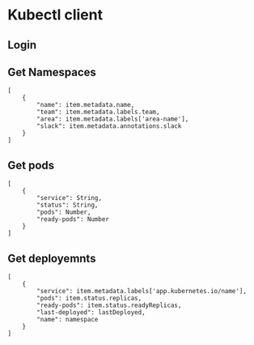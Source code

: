 # Kubectl client

## Login

## Get Namespaces

```
[
    {
        "name": item.metadata.name,
        "team": item.metadata.labels.team,
        "area": item.metadata.labels['area-name'],
        "slack": item.metadata.annotations.slack 
    }
]
```

## Get pods

```
[
    {
        "service": String,
        "status": String,
        "pods": Number,
        "ready-pods": Number
    }
]
```

## Get deployemnts

```
[
    {
        "service": item.metadata.labels['app.kubernetes.io/name'],
        "pods": item.status.replicas,
        "ready-pods": item.status.readyReplicas,
        "last-deployed": lastDeployed,
        "name": namespace
    }
]
```
